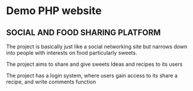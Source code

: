 # Demo PHP website

## SOCIAL AND FOOD SHARING PLATFORM

The project is basically just like a social networking site but narrows down into people with interests on food particularly sweets.

The project aims to share and give sweets Ideas and recipes to its users

The project has a login system, where users gain access to its share a recipe, and write comments function
